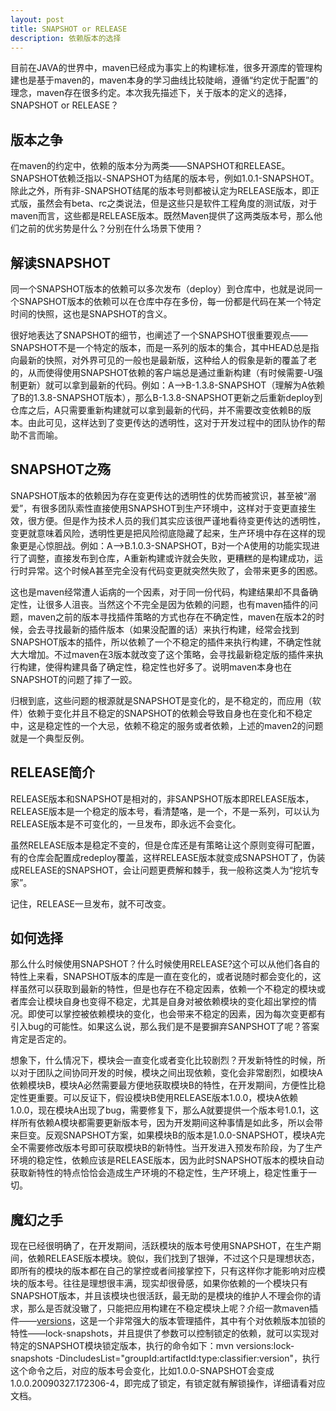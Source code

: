 ```yaml
---
layout: post
title: SNAPSHOT or RELEASE
description: 依赖版本的选择
---
```


目前在JAVA的世界中，maven已经成为事实上的构建标准，很多开源库的管理构建也是基于maven的，maven本身的学习曲线比较陡峭，遵循“约定优于配置”的理念，maven存在很多约定。本次我先描述下，关于版本的定义的选择，SNAPSHOT or RELEASE？

## 版本之争 ##
在maven的约定中，依赖的版本分为两类——SNAPSHOT和RELEASE。SNAPSHOT依赖泛指以-SNAPSHOT为结尾的版本号，例如1.0.1-SNAPSHOT。除此之外，所有非-SNAPSHOT结尾的版本号则都被认定为RELEASE版本，即正式版，虽然会有beta、rc之类说法，但是这些只是软件工程角度的测试版，对于maven而言，这些都是RELEASE版本。既然Maven提供了这两类版本号，那么他们之前的优劣势是什么？分别在什么场景下使用？

## 解读SNAPSHOT ##
同一个SNAPSHOT版本的依赖可以多次发布（deploy）到仓库中，也就是说同一个SNAPSHOT版本的依赖可以在仓库中存在多份，每一份都是代码在某一个特定时间的快照，这也是SNAPSHOT的含义。

很好地表达了SNAPSHOT的细节，也阐述了一个SNAPSHOT很重要观点——SNAPSHOT不是一个特定的版本，而是一系列的版本的集合，其中HEAD总是指向最新的快照，对外界可见的一般也是最新版，这种给人的假象是新的覆盖了老的，从而使得使用SNAPSHOT依赖的客户端总是通过重新构建（有时候需要-U强制更新）就可以拿到最新的代码。例如：A-->B-1.3.8-SNAPSHOT（理解为A依赖了B的1.3.8-SNAPSHOT版本），那么B-1.3.8-SNAPSHOT更新之后重新deploy到仓库之后，A只需要重新构建就可以拿到最新的代码，并不需要改变依赖B的版本。由此可见，这样达到了变更传达的透明性，这对于开发过程中的团队协作的帮助不言而喻。

## SNAPSHOT之殇 ##

SNAPSHOT版本的依赖因为存在变更传达的透明性的优势而被赏识，甚至被“溺爱”，有很多团队索性直接使用SNAPSHOT到生产环境中，这样对于变更直接生效，很方便。但是作为技术人员的我们其实应该很严谨地看待变更传达的透明性，变更就意味着风险，透明性更是把风险彻底隐藏了起来，生产环境中存在这样的现象更是心惊胆战。例如：A-->B.1.0.3-SNAPSHOT，B对一个A使用的功能实现进行了调整，直接发布到仓库，A重新构建或许就会失败，更糟糕的是构建成功，运行时异常。这个时候A甚至完全没有代码变更就突然失败了，会带来更多的困惑。

这也是maven经常遭人诟病的一个因素，对于同一份代码，构建结果却不具备确定性，让很多人沮丧。当然这个不完全是因为依赖的问题，也有maven插件的问题，maven之前的版本寻找插件策略的方式也存在不确定性，maven在版本2的时候，会去寻找最新的插件版本（如果没配置的话）来执行构建，经常会找到SNAPSHOT版本的插件，所以依赖了一个不稳定的插件来执行构建，不确定性就大大增加。不过maven在3版本就改变了这个策略，会寻找最新稳定版的插件来执行构建，使得构建具备了确定性，稳定性也好多了。说明maven本身也在SNAPSHOT的问题了摔了一跤。

归根到底，这些问题的根源就是SNAPSHOT是变化的，是不稳定的，而应用（软件）依赖于变化并且不稳定的SNAPSHOT的依赖会导致自身也在变化和不稳定中，这是稳定性的一个大忌，依赖不稳定的服务或者依赖，上述的maven2的问题就是一个典型反例。

## RELEASE简介 ##

RELEASE版本和SNAPSHOT是相对的，非SANPSHOT版本即RELEASE版本，RELEASE版本是一个稳定的版本号，看清楚咯，是一个，不是一系列，可以认为RELEASE版本是不可变化的，一旦发布，即永远不会变化。

虽然RELEASE版本是稳定不变的，但是仓库还是有策略让这个原则变得可配置，有的仓库会配置成redeploy覆盖，这样RELEASE版本就变成SNAPSHOT了，伪装成RELEASE的SNAPSHOT，会让问题更费解和棘手，我一般称这类人为“挖坑专家”。

记住，RELEASE一旦发布，就不可改变。

## 如何选择 ##

那么什么时候使用SNAPSHOT？什么时候使用RELEASE?这个可以从他们各自的特性上来看，SNAPSHOT版本的库是一直在变化的，或者说随时都会变化的，这样虽然可以获取到最新的特性，但是也存在不稳定因素，依赖一个不稳定的模块或者库会让模块自身也变得不稳定，尤其是自身对被依赖模块的变化超出掌控的情况。即使可以掌控被依赖模块的变化，也会带来不稳定的因素，因为每次变更都有引入bug的可能性。如果这么说，那么我们是不是要摒弃SANPSHOT了呢？答案肯定是否定的。

想象下，什么情况下，模块会一直变化或者变化比较剧烈？开发新特性的时候，所以对于团队之间协同开发的时候，模块之间出现依赖，变化会非常剧烈，如模块A依赖模块B，模块A必然需要最方便地获取模块B的特性，在开发期间，方便性比稳定性更重要。可以反证下，假设模块B使用RELEASE版本1.0.0，模块A依赖1.0.0，现在模块A出现了bug，需要修复下，那么A就要提供一个版本号1.0.1，这样所有依赖A模块都需要更新版本号，因为开发期间这种事情是如此多，所以会带来巨变。反观SNAPSHOT方案，如果模块B的版本是1.0.0-SNAPSHOT，模块A完全不需要修改版本号即可获取模块B的新特性。当开发进入预发布阶段，为了生产环境的稳定性，依赖应该是RELEASE版本，因为此时SNAPSHOT版本的模块自动获取新特性的特点恰恰会造成生产环境的不稳定性，生产环境上，稳定性重于一切。

## 魔幻之手 ##
现在已经很明确了，在开发期间，活跃模块的版本号使用SNAPSHOT，在生产期间，依赖RELEASE版本模块。貌似，我们找到了银弹，不过这个只是理想状态，即所有的模块的版本都在自己的掌控或者间接掌控下，只有这样你才能影响对应模块的版本号。往往是理想很丰满，现实却很骨感，如果你依赖的一个模块只有SNAPSHOT版本，并且该模块也很活跃，最无助的是模块的维护人不理会你的请求，那么是否就没辙了，只能把应用构建在不稳定模块上呢？介绍一款maven插件——[versions]，这是一个非常强大的版本管理插件，其中有个对依赖版本加锁的特性——lock-snapshots，并且提供了参数可以控制锁定的依赖，就可以实现对特定的SNAPSHOT模块锁定版本，执行的命令如下：mvn versions:lock-snapshots -DincludesList="groupId:artifactId:type:classifier:version"，执行这个命令之后，对应的版本号会变化，比如1.0.0-SNAPSHOT会变成1.0.0.20090327.172306-4，即完成了锁定，有锁定就有解锁操作，详细请看对应文档。

[versions]:   http://http//mojo.codehaus.org/versions-maven-plugin/